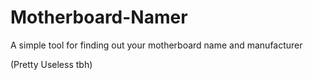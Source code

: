 # Motherboard-Namer
A simple tool for finding out your motherboard name and manufacturer

(Pretty Useless tbh)
